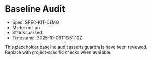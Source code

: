 # Baseline Audit

- Spec: SPEC-KIT-DEMO
- Mode: no-run
- Status: passed
- Timestamp: 2025-10-03T19:51:10Z

This placeholder baseline audit asserts guardrails have been reviewed. Replace with project-specific checks when available.
